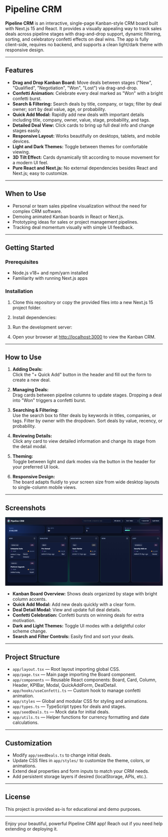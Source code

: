 # Pipeline CRM

**Pipeline CRM** is an interactive, single-page Kanban-style CRM board built with Next.js 15 and React. It provides a visually appealing way to track sales deals across pipeline stages with drag-and-drop support, dynamic filtering, sorting, and celebratory confetti effects on deal wins. The app is fully client-side, requires no backend, and supports a clean light/dark theme with responsive design.

---

## Features

- **Drag and Drop Kanban Board:** Move deals between stages ("New", "Qualified", "Negotiation", "Won", "Lost") via drag-and-drop.
- **Confetti Animation:** Celebrate every deal marked as "Won" with a bright confetti burst.
- **Search & Filtering:** Search deals by title, company, or tags; filter by deal owner; sort by deal value, age, or probability.
- **Quick Add Modal:** Rapidly add new deals with important details including title, company, owner, value, stage, probability, and tags.
- **Detailed Deal View:** Click cards to bring up full deal info and change stages easily.
- **Responsive Layout:** Works beautifully on desktops, tablets, and mobile devices.
- **Light and Dark Themes:** Toggle between themes for comfortable viewing.
- **3D Tilt Effect:** Cards dynamically tilt according to mouse movement for a modern UI feel.
- **Pure React and Next.js:** No external dependencies besides React and Next.js; easy to customize.

---

## When to Use

- Personal or team sales pipeline visualization without the need for complex CRM software.
- Demoing animated Kanban boards in React or Next.js.
- Prototyping ideas for sales or project management pipelines.
- Tracking deal momentum visually with simple UI feedback.

---

## Getting Started

### Prerequisites

- Node.js v18+ and npm/yarn installed
- Familiarity with running Next.js apps

### Installation

1. Clone this repository or copy the provided files into a new Next.js 15 project folder.

2. Install dependencies:


3. Run the development server:


4. Open your browser at [http://localhost:3000](http://localhost:3000) to view the Kanban CRM.

---

## How to Use

1. **Adding Deals:**  
Click the "+ Quick Add" button in the header and fill out the form to create a new deal.

2. **Managing Deals:**  
Drag cards between pipeline columns to update stages. Dropping a deal into "Won" triggers a confetti burst.

3. **Searching & Filtering:**  
Use the search box to filter deals by keywords in titles, companies, or tags. Filter by owner with the dropdown. Sort deals by value, recency, or probability.

4. **Reviewing Details:**  
Click any card to view detailed information and change its stage from the detail modal.

5. **Theming:**  
Toggle between light and dark modes via the button in the header for your preferred UI look.

6. **Responsive Design:**  
The board adapts fluidly to your screen size from wide desktop layouts to single-column mobile views.

---

## Screenshots

![App Screenshot](/public/sample.png)

- **Kanban Board Overview:** Shows deals organized by stage with bright column accents.
- **Quick Add Modal:** Add new deals quickly with a clear form.
- **Deal Detail Modal:** View and update full deal details.
- **Confetti Celebration:** Confetti bursts on winning deals for extra motivation.
- **Dark and Light Themes:** Toggle UI modes with a delightful color scheme change.
- **Search and Filter Controls:** Easily find and sort your deals.

---

## Project Structure

- `app/layout.tsx` — Root layout importing global CSS.
- `app/page.tsx` — Main page importing the Board component.
- `app/components` — Reusable React components: Board, Card, Column, Header, KPIBar, Modal, QuickAddForm, DealDetail.
- `app/hooks/useConfetti.ts` — Custom hook to manage confetti animation.
- `app/styles` — Global and modular CSS for styling and animations.
- `app/types.ts` — TypeScript types for deals and stages.
- `app/seedDeals.ts` — Mock data for initial deals.
- `app/utils.ts` — Helper functions for currency formatting and date calculations.

---

## Customization

- Modify `app/seedDeals.ts` to change initial deals.
- Update CSS files in `app/styles/` to customize the theme, colors, or animations.
- Extend deal properties and form inputs to match your CRM needs.
- Add persistent storage layers if desired (localStorage, APIs, etc.).

---

## License

This project is provided as-is for educational and demo purposes.

---

Enjoy your beautiful, powerful Pipeline CRM app! Reach out if you need help extending or deploying it.
